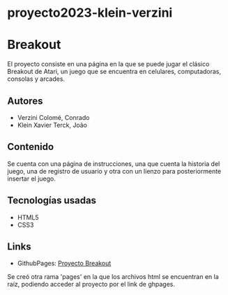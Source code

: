# proyecto2023-klein-verzini

# Breakout
El proyecto consiste en una página en la que se puede jugar el clásico Breakout de Atari, un juego que se encuentra en celulares, computadoras, consolas y arcades.

## Autores
* Verzini Colomé, Conrado
* Klein Xavier Terck, João

## Contenido
Se cuenta con una página de instrucciones, una que cuenta la historia del juego, una de registro de usuario y otra con un lienzo para posteriormente insertar el juego.

## Tecnologías usadas
* HTML5
* CSS3

## Links
* GithubPages: [Proyecto Breakout](https://ucc-labcompu2.github.io/proyecto2023-klein-verzini/)

Se creó otra rama 'pages' en la que los archivos html se encuentran en la raíz, podiendo acceder al proyecto por el link de ghpages.
